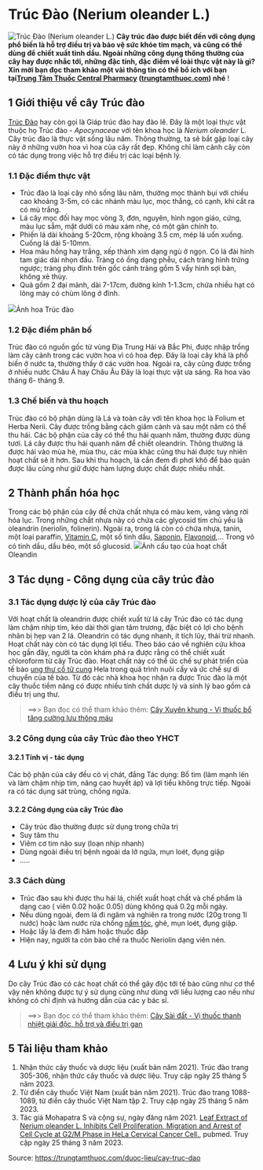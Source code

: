 # Trúc Đào (Nerium oleander L.)

![Trúc Đào \(Nerium oleander L.\)](https://trungtamthuoc.com/images/others/cay-truc-dao-opf-8811.jpg)
**Cây trúc đào được biết đến với công dụng phổ biến là hỗ trợ điều trị và bảo vệ sức khỏe tim mạch, và cũng có thể dùng để chiết xuất tinh dầu. Ngoài những công dụng thông thường của cây hay được nhắc tới, những đặc tính, đặc điểm về loài thực vật này là gì? Xin mời bạn đọc tham khảo một vài thông tin có thể bổ ích với bạn tại[Trung Tâm Thuốc Central Pharmacy](https://trungtamthuoc.com/ "Trung Tâm Thuốc Central Pharmacy") ([trungtamthuoc.com](https://trungtamthuoc.com/ "trungtamthuoc.com")) nhé** !
##  1 Giới thiệu về cây Trúc đào
[Trúc Đào](https://trungtamthuoc.com/duoc-lieu/cay-truc-dao "Trúc Đào") hay còn gọi là Giáp trúc đào hay đào lê. Đây là một loại thực vật thuộc họ Trúc đào - _Apocynaceae_ với tên khoa học là _Nerium oleander_ L.
Cây trúc đào là thực vật sống lâu năm. Thông thường, ta sẽ bắt gặp loại cây này ở những vườn hoa vì hoa của cây rất đẹp. Không chỉ làm cảnh cây còn có tác dụng trong việc hỗ trợ điều trị các loại bệnh lý.
### 1.1 Đặc điểm thực vật
  * Trúc đào là loại cây nhỏ sống lâu năm, thường mọc thành bụi với chiều cao khoảng 3-5m, có các nhánh màu lục, mọc thẳng, có cạnh, khi cắt ra có mủ trắng. 
  * Lá cây mọc đối hay mọc vòng 3, đơn, nguyên, hình ngọn giáo, cứng, màu lục sẫm, mặt dưới có màu xám nhẹ, có một gân chính to.
  * Phiến lá dài khoảng 5-20cm, rộng khoảng 3.5 cm, mép lá uốn xuống. Cuống lá dài 5-10mm.
  * Hoa màu hồng hay trắng, xếp thành xim dạng ngù ở ngọn. Có lá đài hình tam giác dài nhọn đầu. Tràng có ống dạng phễu, cách tràng hình trứng ngược; tràng phụ đính trên gốc cánh tràng gồm 5 vẩy hình sợi bản, không xẻ thùy.
  * Quả gồm 2 đại mảnh, dài 7-17cm, đường kính 1-1.3cm, chứa nhiều hạt có lông mày có chùm lông ở đỉnh.


![](https://trungtamthuoc.com/images/item/truc-dao-2\(1\).jpg)Ảnh hoa Trúc đào
### 1.2 Đặc điểm phân bố
Trúc đào có nguồn gốc từ vùng Địa Trung Hải và Bắc Phi, được nhập trồng làm cây cảnh trong các vườn hoa vì có hoa đẹp. Đây là loại cây khá là phổ biến ở nước ta, thường thấy ở các vườn hoa. Ngoài ra, cây cũng được trồng ở nhiều nước Châu Á hay Châu Âu
Đây là loại thực vật ưa sáng. Ra hoa vào tháng 6- tháng 9.
### 1.3 Chế biến và thu hoạch
Trúc đào có bộ phận dùng là Lá và toàn cây với tên khoa học là Folium et Herba Nerii. Cây được trồng bằng cách giâm cành và sau một năm có thể thu hái.
Các bộ phận của cây có thể thu hái quanh năm, thường được dùng tươi. Lá cây được thu hái quanh năm để chiết oleandrin. Thông thường lá được hái vào mùa hè, mùa thu, các mùa khác cũng thu hái được tuy nhiên hoạt chất sẽ ít hơn.
Sau khi thu hoạch, lá cần đem đi phơi khô để bảo quản được lâu cũng như giữ được hàm lượng dược chất được nhiều nhất.
##  2 Thành phần hóa học
Trong các bộ phận của cây đề chứa chất nhựa có màu kem, vàng vàng rời hóa lục. Trong những chất nhựa này có chứa các glycosid tim chủ yếu là oleandrin (neriolin, folinerin). Ngoài ra, trong lá còn có chứa nhựa, tanin, một loại paraffin, [Vitamin C](https://trungtamthuoc.com/hoat-chat/vitamin-c "Vitamin C"), một số tinh dầu, [Saponin](https://trungtamthuoc.com/hoat-chat/saponin "Saponin"), [Flavonoid](https://trungtamthuoc.com/hoat-chat/flavonoid "Flavonoid"),... Trong vỏ có tinh dầu, dầu béo, một số glucosid.
![](https://trungtamthuoc.com/images/item/truc-dao-3\(1\).jpg)Ảnh cấu tạo của hoạt chất Oleandin
##  3 Tác dụng - Công dụng của cây trúc đào
### 3.1 Tác dụng dược lý của cây Trúc đào
Với hoạt chất là oleandrin được chiết xuất từ lá cây Trúc đào có tác dụng làm chậm nhịp tim, kéo dài thời gian tâm trương, đặc biệt có lợi cho bệnh nhân bị hẹp van 2 lá. Oleandrin có tác dụng nhanh, ít tích lũy, thải trừ nhanh. Hoạt chất này còn có tác dụng lợi tiểu.
Theo báo cáo về nghiên cứu khoa học gần đây, người ta còn khám phá ra được rằng có thể chiết xuất chloroform từ cây Trúc đào. Hoạt chất này có thể ức chế sự phát triển của tế bào [ung thư cổ tử cung](https://trungtamthuoc.com/bai-viet/ung-thu-co-tu-cung "ung thư cổ tử cung") Hela trong quá trình nuôi cấy và ức chế sự di chuyển của tế bào. Từ đó các nhà khoa học nhận ra được Trúc đào là một cây thuốc tiềm năng có được nhiều tính chất dược lý và sinh lý bao gồm cả điều trị ung thư.
> ==>> Bạn đọc có thể tham khảo thêm: [Cây Xuyên khung - Vị thuốc bổ tăng cường lưu thông máu](https://trungtamthuoc.com/duoc-lieu/xuyen-khung-31)
### 3.2 Công dụng của cây Trúc đào theo YHCT
#### 3.2.1 Tính vị - tác dụng
Các bộ phận của cây đều có vị chát, đắng
Tác dụng: Bổ tim (làm mạnh lên và làm chậm nhịp tim, nâng cao huyết áp) và lợi tiểu không trực tiếp. Ngoài ra có tác dụng sát trùng, chống ngứa.
#### 3.2.2 Công dụng của cây Trúc đào
  * Cây trúc đào thường được sử dụng trong chữa trị
  * Suy tâm thu
  * Viêm cơ tim não suy (loạn nhịp nhanh)
  * Dùng ngoài điều trị bệnh ngoài da lở ngứa, mụn loét, đụng giập
  * …..


### 3.3 Cách dùng 
  * Trúc đào sau khi được thu hái lá, chiết xuất hoạt chất và chế phẩm là dạng cao ( viên 0.02 hoặc 0.05) dùng không quá 0.2g mỗi ngày.
  * Nếu dùng ngoài, đem lá đi ngâm và nghiên ra trong nước (20g trong 1l nước) hoặc làm nước rửa chống [nấm tóc](https://trungtamthuoc.com/bai-viet/nam-toc "nấm tóc"), ghẻ, mụn loét, đụng giập.
  * Hoặc lấy lá đem đi hãm hoặc thuốc đắp
  * Hiện nay, người ta còn bào chế ra thuốc Neriolin dạng viên nén.


##  4 Lưu ý khi sử dụng
Do cây Trúc đào có các hoạt chất có thể gây độc tới tế bào cũng như cơ thể vậy nên không được tự ý sử dụng cũng như dùng với liều lượng cao nếu như không có chỉ định và hướng dẫn của các y bác sĩ.
> ==>> Bạn đọc có thể tham khảo thêm: [Cây Sài đất - Vị thuốc thanh nhiệt giải độc, hỗ trợ và điều trị gan](https://trungtamthuoc.com/duoc-lieu/sai-dat-32)
##  5 Tài liệu tham khảo
  1. Nhận thức cây thuốc và dược liệu (xuất bản năm 2021). Trúc đào trang 305-306, nhận thức cây thuốc và dược liệu. Truy cập ngày 25 tháng 5 năm 2023.
  2. Từ điển cây thuốc Việt Nam (xuất bản năm 2021). Trúc đào trang 1088-1089, từ điển cây thuốc Việt Nam tập 2. Truy cập ngày 25 tháng 5 năm 2023.
  3. Tác giả Mohapatra S và cộng sự, ngày đăng năm 2021. [Leaf Extract of Nerium oleander L. Inhibits Cell Proliferation, Migration and Arrest of Cell Cycle at G2/M Phase in HeLa Cervical Cancer Cell.](https://pubmed.ncbi.nlm.nih.gov/32781975/), pubmed. Truy cập ngày 25 tháng 3 năm 2023.




Source: https://trungtamthuoc.com/duoc-lieu/cay-truc-dao